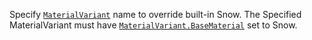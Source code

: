Specify [`MaterialVariant`](https://create.roblox.com/docs/reference/engine/classes/MaterialVariant) name to override built-in Snow. The
Specified MaterialVariant must have [`MaterialVariant.BaseMaterial`](https://create.roblox.com/docs/reference/engine/classes/MaterialVariant#BaseMaterial)
set to Snow.